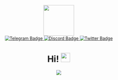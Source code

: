 <div id="header" align="center">
  <img src="https://www.elubuilds.ga/images/profile/avatar.png" width="100"/>
</div>
<div id="badges" align="center">
  <a href="https://t.me/ekufallito">
    <img src="https://img.shields.io/badge/Telegram-blue?style=for-the-badge&logo=telegram&logoColor=white" alt="Telegram Badge"/>
  </a>
  <a href="https://discord.gg/jMAQe7Jthe">
    <img src="https://img.shields.io/badge/Discord-9cf?style=for-the-badge&logo=discord&logoColor=white" alt="Discord Badge"/>
  </a>
  <a href="https://twitter.com/sonoelu">
    <img src="https://img.shields.io/badge/Twitter-blue?style=for-the-badge&logo=twitter&logoColor=white" alt="Twitter Badge"/>
  </a>
</div>
<div id="profile" align="center">
  <img src="https://komarev.com/ghpvc/?username=ElusoryLocket5&style=flat-square&color=blue" alt=""/>
</div>
<div id="hi" align="center">
  <h1>
    Hi!
    <img src="https://media.giphy.com/media/hvRJCLFzcasrR4ia7z/giphy.gif" width="30px"/>
  </h1>
</div>
<div align="center">
  <img src="https://inhabitat.com/wp-content/blogs.dir/1/files/2017/11/Arctic-Refuge-drilling-banner.jpg"/>
</div>
